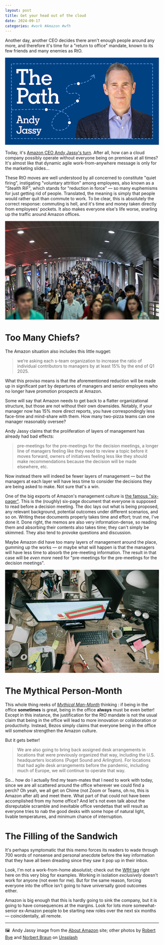 ```yaml
---
layout: post
title: Get your head out of the cloud
date: 2024-09-17
categories: #work #Amazon #wfh 
---
```


Another day, another CEO decides there aren't enough people around any more, and therefore it's time for a "return to office" mandate, known to its few friends and many enemies as RtO.

![Andy Jassy](/images/andyjassy.png)

Today, it's [Amazon CEO Andy Jassy's turn](https://www.aboutamazon.com/news/company-news/ceo-andy-jassy-latest-update-on-amazon-return-to-office-manager-team-ratio). After all, how can a cloud company possibly operate without everyone being on premises at all times? It's almost like that dynamic agile work-from-anywhere message is only for the marketing slides…

These RtO moves are well understood by all concerned to constitute "quiet firing", instigating "voluntary attrition" among employees, also known as a "Stealth RiF", which stands for "reduction in force" — so many euphemisms for just getting rid of people. Translated, the meaning is simply that people would rather quit than commute to work. To be clear, this is absolutely the correct response: commuting is hell, and it's time and money taken directly from employees' pockets. It also makes everyone else's life worse, snarling up the traffic around Amazon offices.

![Commuters](/images/norbert-braun-FJxM_yUCOsg-unsplash.jpg)

# Too Many Chiefs?

The Amazon situation also includes this little nugget:

> we’re asking each s-team organization to increase the ratio of individual contributors to managers by at least 15% by the end of Q1 2025.

What this proviso means is that the aforementioned reduction will be made up in significant part by departures of managers and senior employees who no longer have promotion prospects at Amazon. 

Some will say that Amazon needs to get back to a flatter organizational structure, but those are not without their own downsides. Notably, if your manager now has 15% more direct reports, you have correspondingly less face-time and mind-share with them. How many two-pizza teams can one manager reasonably oversee? 

Andy Jassy claims that the proliferation of layers of management has already had bad effects:

> pre-meetings for the pre-meetings for the decision meetings, a longer line of managers feeling like they need to review a topic before it moves forward, owners of initiatives feeling less like they should make recommendations because the decision will be made elsewhere, etc.

Now instead there will indeed be fewer layers of management — but the managers at each layer will have less time to consider the decisions they are being asked to make. Not sure that's a win.

One of the big exports of Amazon's management culture is [the famous "six-pager"](https://www.cnbc.com/2018/04/23/what-jeff-bezos-learned-from-requiring-6-page-memos-at-amazon.html). This is the (roughly) six-page document that everyone is supposed to read before a decision meeting. The doc lays out what is being proposed, any relevant background, potential outcomes under different scenarios, and so on. Writing these documents properly takes time and effort; trust me, I've done it. Done right, the memos are also very information-dense, so reading them and absorbing their contents also takes time; they can't simply be skimmed. They also tend to provoke questions and discussion. 

Maybe Amazon did have too many layers of management around the place, gumming up the works — or maybe what will happen is that the managers will have less time to absorb the pre-meeting information. The result in that case will be *even more* need for "pre-meetings for the pre-meetings for the decision meetings".

![A crowded desk](/images/robert-bye-BY34glOW7wA-unsplash.jpg)

# The Mythical Person-Month

This whole thing reeks of [*Mythical Man-Month*](https://en.wikipedia.org/wiki/The_Mythical_Man-Month) thinking : if being in the office **sometimes** is great, being in the office **always** must be even better! Except in this instance, the justification for the RtO mandate is not the usual claim that being in the office will lead to more innovation or collaboration or productivity. Instead, Bezos simply claims that everyone being in the office will somehow strengthen the Amazon culture.

But it gets better!

> We are also going to bring back assigned desk arrangements in locations that were previously organized that way, including the U.S. headquarters locations (Puget Sound and Arlington). For locations that had agile desk arrangements before the pandemic, including much of Europe, we will continue to operate that way.

So… how do I actually find my team-mates that I need to work with today, since we are all scattered around the office wherever we could find a perch? Oh yeah, we all get on Chime (not Zoom or Teams, oh no, this is Amazon after all) and meet there. What part of that could not have been accomplished from my home office? And let's not even talk about the disreputable scramble and inevitable office vendettas that will result as everyone tries to nab the good desks with some hope of natural light, livable temperatures, and minimum chance of interruption.

# The Filling of the Sandwich

It's perhaps symptomatic that this memo forces its readers to wade through 700 words of nonsense and personal anecdote before the key information that they have all been dreading since they saw it pop up in their inbox.

Look, I'm not a work-from-home absolutist; check out the [WfH tag](https://findthethread.blog/categories/#wfh) right here on this very blog for examples. Working in isolation *exclusively* doesn't work for anyone (not even for me). But for the same reason, forcing everyone into the office isn't going to have universally good outcomes either. 

Amazon is big enough that this is hardly going to sink the company, but it is going to have consequences at the margins. Look for lots more somewhat-senior ex-Amazon people to be starting new roles over the next six months — coincidentally, all remote.


*** 
 
🖼️  Andy Jassy image from the [About Amazon](https://www.aboutamazon.com) site; other photos by [Robert Bye](https://www.robjbye.com/) and [Norbert Braun](https://unsplash.com/@medion4you) on [Unsplash](https://www.unsplash.com)
